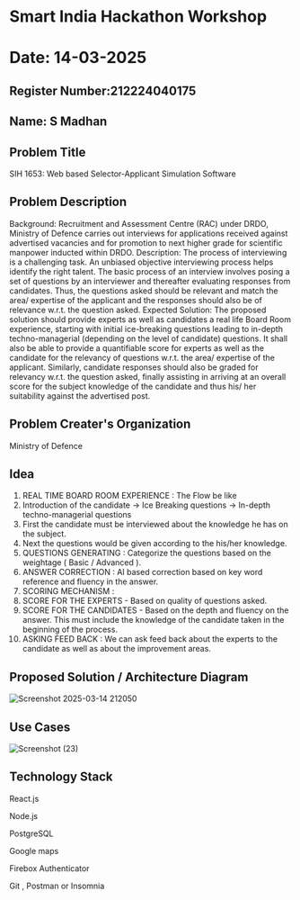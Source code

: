 # Smart India Hackathon Workshop
# Date: 14-03-2025
## Register Number:212224040175
## Name: S Madhan
## Problem Title
SIH 1653: Web based Selector-Applicant Simulation Software
## Problem Description
Background: Recruitment and Assessment Centre (RAC) under DRDO, Ministry of Defence carries out interviews for applications received against advertised vacancies and for promotion to next higher grade for scientific manpower inducted within DRDO. Description: The process of interviewing is a challenging task. An unbiased objective interviewing process helps identify the right talent. The basic process of an interview involves posing a set of questions by an interviewer and thereafter evaluating responses from candidates. Thus, the questions asked should be relevant and match the area/ expertise of the applicant and the responses should also be of relevance w.r.t. the question asked. Expected Solution: The proposed solution should provide experts as well as candidates a real life Board Room experience, starting with initial ice-breaking questions leading to in-depth techno-managerial (depending on the level of candidate) questions. It shall also be able to provide a quantifiable score for experts as well as the candidate for the relevancy of questions w.r.t. the area/ expertise of the applicant. Similarly, candidate responses should also be graded for relevancy w.r.t. the question asked, finally assisting in arriving at an overall score for the subject knowledge of the candidate and thus his/ her suitability against the advertised post.

## Problem Creater's Organization
Ministry of Defence

## Idea
1. REAL TIME BOARD ROOM EXPERIENCE : The Flow be like
2. Introduction of the candidate -> Ice Breaking questions -> In-depth techno-managerial questions
3. First the candidate must be interviewed about the knowledge he has on the subject.
4. Next the questions would be given according to the his/her knowledge.
5. QUESTIONS GENERATING : Categorize the questions based on the weightage ( Basic / Advanced ).
6. ANSWER CORRECTION : AI based correction based on key word reference and fluency in the answer.
7. SCORING MECHANISM :
8. SCORE FOR THE EXPERTS - Based on quality of questions asked.
9. SCORE FOR THE CANDIDATES - Based on the depth and fluency on the answer. This must include the knowledge of the candidate taken in the beginning of the process.
10. ASKING FEED BACK :
   We can ask feed back about the experts to the  candidate as well as about the improvement areas.


## Proposed Solution / Architecture Diagram
![Screenshot 2025-03-14 212050](https://github.com/user-attachments/assets/0b1285d7-6e49-45aa-9111-2a025de92bae)
## Use Cases
![Screenshot (23)](https://github.com/user-attachments/assets/5b4ec705-ca98-4522-831f-72757f279f6f)

## Technology Stack
React.js

Node.js

PostgreSQL

Google maps

Firebox Authenticator

Git , Postman or Insomnia


